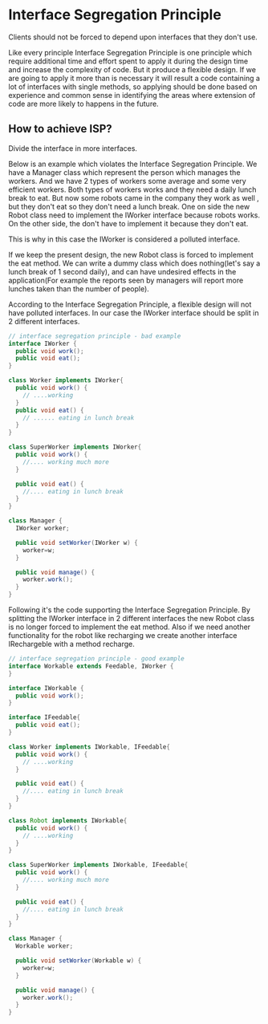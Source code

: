 # Interface Segregation Principle

Clients should not be forced to depend upon interfaces that they don't use.

Like every principle Interface Segregation Principle is one principle which require additional time and effort spent to apply it during the design time and increase the complexity of code. But it produce a flexible design. If we are going to apply it more than is necessary it will result a code containing a lot of interfaces with single methods, so applying should be done based on experience and common sense in identifying the areas where extension of code are more likely to happens in the future.

## How to achieve ISP?

Divide the interface in more interfaces.

Below is an example which violates the Interface Segregation Principle. We have a Manager class which represent the person which manages the workers. And we have 2 types of workers some average and some very efficient workers. Both types of workers works and they need a daily lunch break to eat. But now some robots came in the company they work as well , but they don't eat so they don't need a lunch break. One on side the new Robot class need to implement the IWorker interface because robots works. On the other side, the don't have to implement it because they don't eat.

This is why in this case the IWorker is considered a polluted interface.

If we keep the present design, the new Robot class is forced to implement the eat method. We can write a dummy class which does nothing(let's say a lunch break of 1 second daily), and can have undesired effects in the application(For example the reports seen by managers will report more lunches taken than the number of people).

According to the Interface Segregation Principle, a flexible design will not have polluted interfaces. In our case the IWorker interface should be split in 2 different interfaces.

```java
// interface segregation principle - bad example
interface IWorker {
  public void work();
  public void eat();
}

class Worker implements IWorker{
  public void work() {
    // ....working
  }
  public void eat() {
    // ...... eating in lunch break
  }
}

class SuperWorker implements IWorker{
  public void work() {
    //.... working much more
  }

  public void eat() {
    //.... eating in lunch break
  }
}

class Manager {
  IWorker worker;

  public void setWorker(IWorker w) {
    worker=w;
  }

  public void manage() {
    worker.work();
  }
}
```

Following it's the code supporting the Interface Segregation Principle. By splitting the IWorker interface in 2 different interfaces the new Robot class is no longer forced to implement the eat method. Also if we need another functionality for the robot like recharging we create another interface IRechargeble with a method recharge.

```java
// interface segregation principle - good example
interface Workable extends Feedable, IWorker {
}

interface IWorkable {
  public void work();
}

interface IFeedable{
  public void eat();
}

class Worker implements IWorkable, IFeedable{
  public void work() {
    // ....working
  }

  public void eat() {
    //.... eating in lunch break
  }
}

class Robot implements IWorkable{
  public void work() {
    // ....working
  }
}

class SuperWorker implements IWorkable, IFeedable{
  public void work() {
    //.... working much more
  }

  public void eat() {
    //.... eating in lunch break
  }
}

class Manager {
  Workable worker;

  public void setWorker(Workable w) {
    worker=w;
  }

  public void manage() {
    worker.work();
  }
}
```

